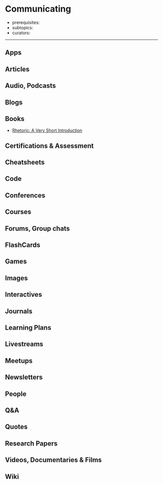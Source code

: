 # Communicating

- prerequisites:
- subtopics:
- curators:

------

## Apps

## Articles

## Audio, Podcasts

## Blogs

## Books

- [Rhetoric: A Very Short Introduction](http://www.veryshortintroductions.com/abstract/10.1093/actrade/9780199651368.001.0001/actrade-9780199651368?rskey=sBHDD5&result=499)

## Certifications & Assessment

## Cheatsheets

## Code

## Conferences

## Courses

## Forums, Group chats

## FlashCards

## Games

## Images

## Interactives

## Journals

## Learning Plans

## Livestreams

## Meetups

## Newsletters

## People

## Q&A

## Quotes

## Research Papers

## Videos, Documentaries & Films

## Wiki
